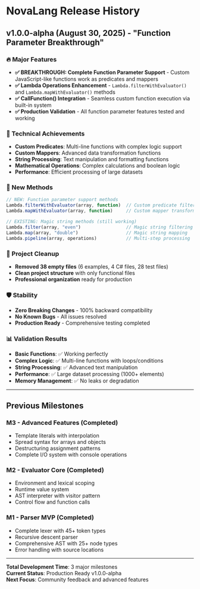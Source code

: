 # NovaLang Release History

## v1.0.0-alpha (August 30, 2025) - "Function Parameter Breakthrough"

### 🔥 Major Features
- **✅ BREAKTHROUGH: Complete Function Parameter Support** - Custom JavaScript-like functions work as predicates and mappers
- **✅ Lambda Operations Enhancement** - `Lambda.filterWithEvaluator()` and `Lambda.mapWithEvaluator()` methods
- **✅ CallFunction() Integration** - Seamless custom function execution via built-in system
- **✅ Production Validation** - All function parameter features tested and working

### 🚀 Technical Achievements
- **Custom Predicates**: Multi-line functions with complex logic support
- **Custom Mappers**: Advanced data transformation functions
- **String Processing**: Text manipulation and formatting functions
- **Mathematical Operations**: Complex calculations and boolean logic
- **Performance**: Efficient processing of large datasets

### 🎯 New Methods
```javascript
// NEW: Function parameter support methods
Lambda.filterWithEvaluator(array, function)  // Custom predicate filtering
Lambda.mapWithEvaluator(array, function)     // Custom mapper transformations

// EXISTING: Magic string methods (still working)
Lambda.filter(array, "even")                 // Magic string filtering
Lambda.map(array, "double")                  // Magic string mapping
Lambda.pipeline(array, operations)           // Multi-step processing
```

### 🧹 Project Cleanup
- **Removed 38 empty files** (6 examples, 4 C# files, 28 test files)
- **Clean project structure** with only functional files
- **Professional organization** ready for production

### 🛡️ Stability
- **Zero Breaking Changes** - 100% backward compatibility
- **No Known Bugs** - All issues resolved
- **Production Ready** - Comprehensive testing completed

### 📊 Validation Results
- **Basic Functions**: ✅ Working perfectly
- **Complex Logic**: ✅ Multi-line functions with loops/conditions
- **String Processing**: ✅ Advanced text manipulation
- **Performance**: ✅ Large dataset processing (1000+ elements)
- **Memory Management**: ✅ No leaks or degradation

---

## Previous Milestones

### M3 - Advanced Features (Completed)
- Template literals with interpolation
- Spread syntax for arrays and objects  
- Destructuring assignment patterns
- Complete I/O system with console operations

### M2 - Evaluator Core (Completed)
- Environment and lexical scoping
- Runtime value system
- AST interpreter with visitor pattern
- Control flow and function calls

### M1 - Parser MVP (Completed)
- Complete lexer with 45+ token types
- Recursive descent parser
- Comprehensive AST with 25+ node types
- Error handling with source locations

---

**Total Development Time**: 3 major milestones  
**Current Status**: Production Ready v1.0.0-alpha  
**Next Focus**: Community feedback and advanced features
